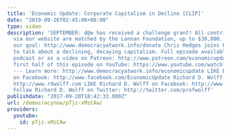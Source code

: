 ```yaml
---
title: 'Economic Update: Corporate Capitalism in Decline [CLIP]'
date: "2019-09-26T02:45:06+08:00"
type: video
description: 'SEPTEMBER: d@w has received a challenge grant! All contributions made
  via our website are matched by the Lannan Foundation, up to $30,000. Help us reach
  our goal: http://www.democracyatwork.info/donate Chris Hedges joins Prof. Wolff
  to talk about a declining, decaying capitalism. Full episode available free via
  podcast or as a video on Patreon: http://www.patreon.com/economicupdate Watch the
  first half of this episode on YouTube: https://www.youtube.com/watch?v=SqJUTPcQ23g&
  --- Learn more: http://www.democracyatwork.info/economicupdate LIKE Economic Update
  on Facebook: http://www.facebook.com/EconomicUpdate Richard D. Wolff''s website:
  http://www.rdwolff.com LIKE Richard D. Wolff on Facebook: http://www.facebook.com/RichardDWolff
  Follow Richard D. Wolff on Twitter: http://twitter.com/profwolff'
publishdate: "2017-09-20T18:42:33.000Z"
url: /democracynow/pTjz-xMzCAw/
providers:
  youtube:
    id: pTjz-xMzCAw
---
```

